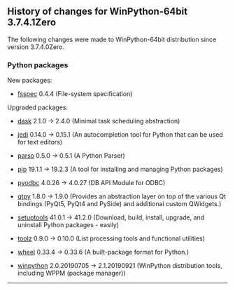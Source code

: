 ﻿## History of changes for WinPython-64bit 3.7.4.1Zero

The following changes were made to WinPython-64bit distribution since version 3.7.4.0Zero.

### Python packages

New packages:

  * [fsspec](https://pypi.org/project/fsspec) 0.4.4 (File-system specification)

Upgraded packages:

  * [dask](https://pypi.org/project/dask) 2.1.0 → 2.4.0 (Minimal task scheduling abstraction)
  * [jedi](https://pypi.org/project/jedi) 0.14.0 → 0.15.1 (An autocompletion tool for Python that can be used for text editors)
  * [parso](https://pypi.org/project/parso) 0.5.0 → 0.5.1 (A Python Parser)
  * [pip](https://pypi.org/project/pip) 19.1.1 → 19.2.3 (A tool for installing and managing Python packages)
  * [pyodbc](https://pypi.org/project/pyodbc) 4.0.26 → 4.0.27 (DB API Module for ODBC)
  * [qtpy](https://pypi.org/project/qtpy) 1.8.0 → 1.9.0 (Provides an abstraction layer on top of the various Qt bindings (PyQt5, PyQt4 and PySide) and additional custom QWidgets.)
  * [setuptools](https://pypi.org/project/setuptools) 41.0.1 → 41.2.0 (Download, build, install, upgrade, and uninstall Python packages - easily)
  * [toolz](https://pypi.org/project/toolz) 0.9.0 → 0.10.0 (List processing tools and functional utilities)
  * [wheel](https://pypi.org/project/wheel) 0.33.4 → 0.33.6 (A built-package format for Python.)
  * [winpython](http://winpython.github.io/) 2.0.20190705 → 2.1.20190921 (WinPython distribution tools, including WPPM (package manager))

* * *
